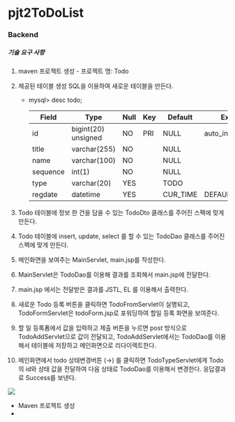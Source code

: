 # pjt2ToDoList



### Backend



##### 기술 요구 사항

1. maven 프로젝트 생성 - 프로젝트 명: Todo

2. 제공된 테이블 생성 SQL을 이용하여 새로운 테이블을 만든다.

   - mysql> desc todo;

     | Field    | Type                | Null | Key  | Default  | Extra          |
     | -------- | ------------------- | ---- | ---- | -------- | -------------- |
     | id       | bigint(20) unsigned | NO   | PRI  | NULL     | auto_increment |
     | title    | varchar(255)        | NO   |      | NULL     |                |
     | name     | varchar(100)        | NO   |      | NULL     |                |
     | sequence | int(1)              | NO   |      | NULL     |                |
     | type     | varchar(20)         | YES  |      | TODO     |                |
     | regdate  | datetime            | YES  |      | CUR_TIME | DEFAULT_GEN    |

3. Todo 테이블에 정보 한 건을 담을 수 있는 TodoDto 클래스를 주어진 스펙에 맞게 만든다.

4. Todo 테이블에 insert, update, select 를 할 수 있는 TodoDao 클래스를 주어진 스펙에 맞게 만든다.

5. 메인화면을 보여주는 MainServlet, main.jsp를 작성한다.

6. MainServlet은 TodoDao를 이용해 결과를 조회해서 main.jsp에 전달한다.

7. main.jsp 에서는 전달받은 결과를 JSTL, EL 를 이용해서 출력한다.

8. 새로운 Todo 등록 버튼을 클릭하면 TodoFromServlet이 실행되고, TodoFormServlet은 todoForm.jsp로 포워딩하여 할일 등록 화면을 보여준다.

9. 할 일 등록폼에서 값을 입력하고 제출 버튼을 누르면 post 방식으로 TodoAddServlet으로 값이 전달되고, TodoAddServlet에서는 TodoDao를 이용해서 테이블에 저장하고 메인화면으로 리다이렉트한다.

10. 메인화면에서 todo 상태변경버튼 (→)  를 클릭하면 TodoTypeServlet에게 Todo의 id와 상태 값을 전달하여 다음 상태로 TodoDao를 이용해서 변경한다. 응답결과로 Success를 보낸다.

![](https://cphinf.pstatic.net/mooc/20180722_55/1532262979475kJiVP_PNG/tododao.png)





- Maven 프로젝트 생성
- 